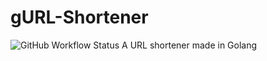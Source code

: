 # gURL-Shortener
![GitHub Workflow Status](https://img.shields.io/github/workflow/status/Thomas007G/gURL-Shortener/build?style=for-the-badge)
A URL shortener made in Golang
